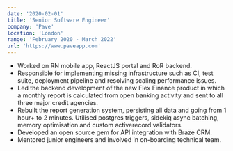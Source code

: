 ```yaml
---
date: '2020-02-01'
title: 'Senior Software Engineer'
company: 'Pave'
location: 'London'
range: 'February 2020 - March 2022'
url: 'https://www.paveapp.com'
---
```


- Worked on RN mobile app, ReactJS portal and RoR backend.
- Responsible for implementing missing infrastructure such as CI,
  test suite, deployment pipeline and resolving scaling performance
  issues.
- Led the backend development of the new Flex Finance product in which a
  monthly report is calculated from open banking activity and
  sent to all three major credit agencies.
- Rebuilt the report generation system, persisting all data and going from
  1 hour+ to 2 minutes. Utilised postgres triggers, sidekiq async batching,
  memory optimisation and custom activerecord validators.
- Developed an open source gem for API integration with Braze CRM.
- Mentored junior engineers and involved in on-boarding technical team.
